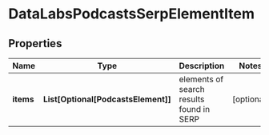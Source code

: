 # DataLabsPodcastsSerpElementItem


## Properties

| Name | Type | Description | Notes |
|------------ | ------------- | ------------- | -------------|
**items** | **List[Optional[PodcastsElement]]** | elements of search results found in SERP |[optional]|